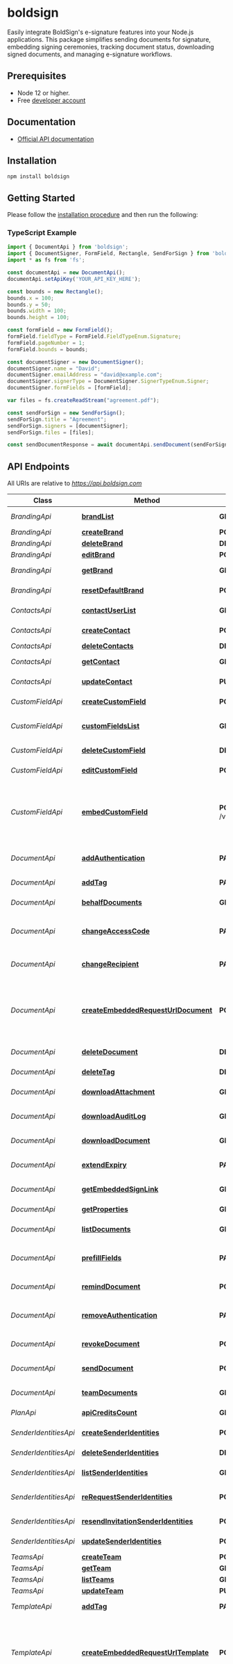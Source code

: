 # boldsign

Easily integrate BoldSign's e-signature features into your Node.js applications. This package simplifies sending documents for signature, embedding signing ceremonies, tracking document status, downloading signed documents, and managing e-signature workflows.

## Prerequisites

* Node 12 or higher.
* Free [developer account](https://boldsign.com/esignature-api/)

## Documentation

* [Official API documentation](https://developers.boldsign.com/)

## Installation

```
npm install boldsign
```

## Getting Started

Please follow the [installation procedure](#installation) and then run the following:


### TypeScript Example

```typescript
import { DocumentApi } from 'boldsign';
import { DocumentSigner, FormField, Rectangle, SendForSign } from 'boldsign';
import * as fs from 'fs';

const documentApi = new DocumentApi();
documentApi.setApiKey('YOUR_API_KEY_HERE');

const bounds = new Rectangle();
bounds.x = 100;
bounds.y = 50;
bounds.width = 100;
bounds.height = 100;

const formField = new FormField();
formField.fieldType = FormField.FieldTypeEnum.Signature;
formField.pageNumber = 1;
formField.bounds = bounds;

const documentSigner = new DocumentSigner();
documentSigner.name = "David";
documentSigner.emailAddress = "david@example.com";
documentSigner.signerType = DocumentSigner.SignerTypeEnum.Signer;
documentSigner.formFields = [formField];

var files = fs.createReadStream("agreement.pdf");

const sendForSign = new SendForSign();
sendForSign.title = "Agreement";
sendForSign.signers = [documentSigner];
sendForSign.files = [files];

const sendDocumentResponse = await documentApi.sendDocument(sendForSign);

```

## API Endpoints

All URIs are relative to *https://api.boldsign.com*

| Class      | Method        | HTTP request  | Description   |
| ---------- | ------------- | ------------- | ------------- |
| *BrandingApi* | [**brandList**](./docs/BrandingApi.md#brandlist) | **GET** /v1/brand/list | List all the brands. |
| *BrandingApi* | [**createBrand**](./docs/BrandingApi.md#createbrand) | **POST** /v1/brand/create | Create the brand. |
| *BrandingApi* | [**deleteBrand**](./docs/BrandingApi.md#deletebrand) | **DELETE** /v1/brand/delete | Delete the brand. |
| *BrandingApi* | [**editBrand**](./docs/BrandingApi.md#editbrand) | **POST** /v1/brand/edit | Edit the brand. |
| *BrandingApi* | [**getBrand**](./docs/BrandingApi.md#getbrand) | **GET** /v1/brand/get | Get the specific brand details. |
| *BrandingApi* | [**resetDefaultBrand**](./docs/BrandingApi.md#resetdefaultbrand) | **POST** /v1/brand/resetdefault | Reset default brand. |
| *ContactsApi* | [**contactUserList**](./docs/ContactsApi.md#contactuserlist) | **GET** /v1/contacts/list | List Contact document. |
| *ContactsApi* | [**createContact**](./docs/ContactsApi.md#createcontact) | **POST** /v1/contacts/create | Create the new Contact. |
| *ContactsApi* | [**deleteContacts**](./docs/ContactsApi.md#deletecontacts) | **DELETE** /v1/contacts/delete | Deletes a contact. |
| *ContactsApi* | [**getContact**](./docs/ContactsApi.md#getcontact) | **GET** /v1/contacts/get | Get summary of the contact. |
| *ContactsApi* | [**updateContact**](./docs/ContactsApi.md#updatecontact) | **PUT** /v1/contacts/update | Update the contact. |
| *CustomFieldApi* | [**createCustomField**](./docs/CustomFieldApi.md#createcustomfield) | **POST** /v1/customField/create | Create the custom field. |
| *CustomFieldApi* | [**customFieldsList**](./docs/CustomFieldApi.md#customfieldslist) | **GET** /v1/customField/list | List the custom fields respective to the brand id. |
| *CustomFieldApi* | [**deleteCustomField**](./docs/CustomFieldApi.md#deletecustomfield) | **DELETE** /v1/customField/delete | Delete the custom field. |
| *CustomFieldApi* | [**editCustomField**](./docs/CustomFieldApi.md#editcustomfield) | **POST** /v1/customField/edit | Edit the custom field. |
| *CustomFieldApi* | [**embedCustomField**](./docs/CustomFieldApi.md#embedcustomfield) | **POST** /v1/customField/createEmbeddedCustomFieldUrl | Generates a URL for creating or modifying custom fields within your application\&#39;s embedded Designer. |
| *DocumentApi* | [**addAuthentication**](./docs/DocumentApi.md#addauthentication) | **PATCH** /v1/document/addAuthentication | The add authentication to recipient. |
| *DocumentApi* | [**addTag**](./docs/DocumentApi.md#addtag) | **PATCH** /v1/document/addTags | Add the Tags in Documents. |
| *DocumentApi* | [**behalfDocuments**](./docs/DocumentApi.md#behalfdocuments) | **GET** /v1/document/behalfList | Gets the behalf documents. |
| *DocumentApi* | [**changeAccessCode**](./docs/DocumentApi.md#changeaccesscode) | **PATCH** /v1/document/changeAccessCode | Changes the access code for the given document signer. |
| *DocumentApi* | [**changeRecipient**](./docs/DocumentApi.md#changerecipient) | **PATCH** /v1/document/changeRecipient | Change recipient details of a document. |
| *DocumentApi* | [**createEmbeddedRequestUrlDocument**](./docs/DocumentApi.md#createembeddedrequesturldocument) | **POST** /v1/document/createEmbeddedRequestUrl | Generates a send URL which embeds document sending process into your application. |
| *DocumentApi* | [**deleteDocument**](./docs/DocumentApi.md#deletedocument) | **DELETE** /v1/document/delete | Delete the document. |
| *DocumentApi* | [**deleteTag**](./docs/DocumentApi.md#deletetag) | **DELETE** /v1/document/deleteTags | Delete the Tags in Documents. |
| *DocumentApi* | [**downloadAttachment**](./docs/DocumentApi.md#downloadattachment) | **GET** /v1/document/downloadAttachment | Download the Attachment. |
| *DocumentApi* | [**downloadAuditLog**](./docs/DocumentApi.md#downloadauditlog) | **GET** /v1/document/downloadAuditLog | Download the audit trail document. |
| *DocumentApi* | [**downloadDocument**](./docs/DocumentApi.md#downloaddocument) | **GET** /v1/document/download | Download the document. |
| *DocumentApi* | [**extendExpiry**](./docs/DocumentApi.md#extendexpiry) | **PATCH** /v1/document/extendExpiry | Extends the expiration date of the document. |
| *DocumentApi* | [**getEmbeddedSignLink**](./docs/DocumentApi.md#getembeddedsignlink) | **GET** /v1/document/getEmbeddedSignLink | Get sign link for Embedded Sign. |
| *DocumentApi* | [**getProperties**](./docs/DocumentApi.md#getproperties) | **GET** /v1/document/properties | Get summary of the document. |
| *DocumentApi* | [**listDocuments**](./docs/DocumentApi.md#listdocuments) | **GET** /v1/document/list | List user documents. |
| *DocumentApi* | [**prefillFields**](./docs/DocumentApi.md#prefillfields) | **PATCH** /v1/document/prefillFields | Updates the value (prefill) of the fields in the document. |
| *DocumentApi* | [**remindDocument**](./docs/DocumentApi.md#reminddocument) | **POST** /v1/document/remind | Send reminder to pending signers. |
| *DocumentApi* | [**removeAuthentication**](./docs/DocumentApi.md#removeauthentication) | **PATCH** /v1/document/RemoveAuthentication | Remove the access code for the given document signer. |
| *DocumentApi* | [**revokeDocument**](./docs/DocumentApi.md#revokedocument) | **POST** /v1/document/revoke | Revoke the document. |
| *DocumentApi* | [**sendDocument**](./docs/DocumentApi.md#senddocument) | **POST** /v1/document/send | Sends the document for sign. |
| *DocumentApi* | [**teamDocuments**](./docs/DocumentApi.md#teamdocuments) | **GET** /v1/document/teamlist | Get user Team documents. |
| *PlanApi* | [**apiCreditsCount**](./docs/PlanApi.md#apicreditscount) | **GET** /v1/plan/apiCreditsCount | Gets the Api credits details. |
| *SenderIdentitiesApi* | [**createSenderIdentities**](./docs/SenderIdentitiesApi.md#createsenderidentities) | **POST** /v1/senderIdentities/create | Creates sender identity. |
| *SenderIdentitiesApi* | [**deleteSenderIdentities**](./docs/SenderIdentitiesApi.md#deletesenderidentities) | **DELETE** /v1/senderIdentities/delete | Deletes sender identity. |
| *SenderIdentitiesApi* | [**listSenderIdentities**](./docs/SenderIdentitiesApi.md#listsenderidentities) | **GET** /v1/senderIdentities/list | Lists sender identity. |
| *SenderIdentitiesApi* | [**reRequestSenderIdentities**](./docs/SenderIdentitiesApi.md#rerequestsenderidentities) | **POST** /v1/senderIdentities/rerequest | Rerequests denied sender identity. |
| *SenderIdentitiesApi* | [**resendInvitationSenderIdentities**](./docs/SenderIdentitiesApi.md#resendinvitationsenderidentities) | **POST** /v1/senderIdentities/resendInvitation | Resends sender identity invitation. |
| *SenderIdentitiesApi* | [**updateSenderIdentities**](./docs/SenderIdentitiesApi.md#updatesenderidentities) | **POST** /v1/senderIdentities/update | Updates sender identity. |
| *TeamsApi* | [**createTeam**](./docs/TeamsApi.md#createteam) | **POST** /v1/teams/create | Create Team. |
| *TeamsApi* | [**getTeam**](./docs/TeamsApi.md#getteam) | **GET** /v1/teams/get | Get Team details. |
| *TeamsApi* | [**listTeams**](./docs/TeamsApi.md#listteams) | **GET** /v1/teams/list | List Teams. |
| *TeamsApi* | [**updateTeam**](./docs/TeamsApi.md#updateteam) | **PUT** /v1/teams/update | Update Team. |
| *TemplateApi* | [**addTag**](./docs/TemplateApi.md#addtag) | **PATCH** /v1/template/addTags | Add the Tags in Templates. |
| *TemplateApi* | [**createEmbeddedRequestUrlTemplate**](./docs/TemplateApi.md#createembeddedrequesturltemplate) | **POST** /v1/template/createEmbeddedRequestUrl | Generates a send URL using a template which embeds document sending process into your application. |
| *TemplateApi* | [**createEmbeddedTemplateUrl**](./docs/TemplateApi.md#createembeddedtemplateurl) | **POST** /v1/template/createEmbeddedTemplateUrl | Generates a create URL to embeds template create process into your application. |
| *TemplateApi* | [**createTemplate**](./docs/TemplateApi.md#createtemplate) | **POST** /v1/template/create | Creates a new template. |
| *TemplateApi* | [**deleteTag**](./docs/TemplateApi.md#deletetag) | **DELETE** /v1/template/deleteTags | Delete the Tags in Templates. |
| *TemplateApi* | [**deleteTemplate**](./docs/TemplateApi.md#deletetemplate) | **DELETE** /v1/template/delete | Deletes a template. |
| *TemplateApi* | [**download**](./docs/TemplateApi.md#download) | **GET** /v1/template/download | Download the template. |
| *TemplateApi* | [**editTemplate**](./docs/TemplateApi.md#edittemplate) | **PUT** /v1/template/edit | Edit and updates an existing template. |
| *TemplateApi* | [**getEmbeddedTemplateEditUrl**](./docs/TemplateApi.md#getembeddedtemplateediturl) | **POST** /v1/template/getEmbeddedTemplateEditUrl | Generates a edit URL to embeds template edit process into your application. |
| *TemplateApi* | [**getProperties**](./docs/TemplateApi.md#getproperties) | **GET** /v1/template/properties | Get summary of the template. |
| *TemplateApi* | [**listTemplates**](./docs/TemplateApi.md#listtemplates) | **GET** /v1/template/list | List all the templates. |
| *TemplateApi* | [**mergeAndSend**](./docs/TemplateApi.md#mergeandsend) | **POST** /v1/template/mergeAndSend | Send the document by merging multiple templates. |
| *TemplateApi* | [**sendUsingTemplate**](./docs/TemplateApi.md#sendusingtemplate) | **POST** /v1/template/send | Send a document for signature using a Template. |
| *UserApi* | [**cancelInvitation**](./docs/UserApi.md#cancelinvitation) | **POST** /v1/users/cancelInvitation | Cancel the users invitation. |
| *UserApi* | [**createUser**](./docs/UserApi.md#createuser) | **POST** /v1/users/create | Create the user. |
| *UserApi* | [**getUser**](./docs/UserApi.md#getuser) | **GET** /v1/users/get | Get summary of the user. |
| *UserApi* | [**listUsers**](./docs/UserApi.md#listusers) | **GET** /v1/users/list | List user documents. |
| *UserApi* | [**resendInvitation**](./docs/UserApi.md#resendinvitation) | **POST** /v1/users/resendInvitation | Resend the users invitation. |
| *UserApi* | [**updateUser**](./docs/UserApi.md#updateuser) | **PUT** /v1/users/update | Update new User role. |

## Models

- [AccessCodeDetail](./docs/AccessCodeDetail.md)
- [AccessCodeDetails](./docs/AccessCodeDetails.md)
- [AttachmentInfo](./docs/AttachmentInfo.md)
- [AuditTrail](./docs/AuditTrail.md)
- [Base64File](./docs/Base64File.md)
- [BehalfDocument](./docs/BehalfDocument.md)
- [BehalfDocumentRecords](./docs/BehalfDocumentRecords.md)
- [BehalfOf](./docs/BehalfOf.md)
- [BillingViewModel](./docs/BillingViewModel.md)
- [BrandCreated](./docs/BrandCreated.md)
- [BrandCustomFieldDetails](./docs/BrandCustomFieldDetails.md)
- [BrandingMessage](./docs/BrandingMessage.md)
- [BrandingRecords](./docs/BrandingRecords.md)
- [ChangeRecipient](./docs/ChangeRecipient.md)
- [ConditionalRule](./docs/ConditionalRule.md)
- [ContactCreated](./docs/ContactCreated.md)
- [ContactDetails](./docs/ContactDetails.md)
- [ContactPageDetails](./docs/ContactPageDetails.md)
- [ContactsDetails](./docs/ContactsDetails.md)
- [ContactsList](./docs/ContactsList.md)
- [CreateContactResponse](./docs/CreateContactResponse.md)
- [CreateSenderIdentityRequest](./docs/CreateSenderIdentityRequest.md)
- [CreateTeamRequest](./docs/CreateTeamRequest.md)
- [CreateTemplateRequest](./docs/CreateTemplateRequest.md)
- [CreateUser](./docs/CreateUser.md)
- [CustomDomainSettings](./docs/CustomDomainSettings.md)
- [CustomFieldCollection](./docs/CustomFieldCollection.md)
- [CustomFieldMessage](./docs/CustomFieldMessage.md)
- [CustomFormField](./docs/CustomFormField.md)
- [DeleteCustomFieldReply](./docs/DeleteCustomFieldReply.md)
- [Document](./docs/Document.md)
- [DocumentCC](./docs/DocumentCC.md)
- [DocumentCcDetails](./docs/DocumentCcDetails.md)
- [DocumentCreated](./docs/DocumentCreated.md)
- [DocumentExpirySettings](./docs/DocumentExpirySettings.md)
- [DocumentFiles](./docs/DocumentFiles.md)
- [DocumentFormFields](./docs/DocumentFormFields.md)
- [DocumentInfo](./docs/DocumentInfo.md)
- [DocumentProperties](./docs/DocumentProperties.md)
- [DocumentReassign](./docs/DocumentReassign.md)
- [DocumentRecords](./docs/DocumentRecords.md)
- [DocumentSenderDetail](./docs/DocumentSenderDetail.md)
- [DocumentSigner](./docs/DocumentSigner.md)
- [DocumentSignerDetails](./docs/DocumentSignerDetails.md)
- [DocumentTags](./docs/DocumentTags.md)
- [EditSenderIdentityRequest](./docs/EditSenderIdentityRequest.md)
- [EditTemplateRequest](./docs/EditTemplateRequest.md)
- [EditableDateFieldSettings](./docs/EditableDateFieldSettings.md)
- [EmbeddedCreateTemplateRequest](./docs/EmbeddedCreateTemplateRequest.md)
- [EmbeddedCustomFieldCreated](./docs/EmbeddedCustomFieldCreated.md)
- [EmbeddedDocumentRequest](./docs/EmbeddedDocumentRequest.md)
- [EmbeddedSendCreated](./docs/EmbeddedSendCreated.md)
- [EmbeddedSendTemplateFormRequest](./docs/EmbeddedSendTemplateFormRequest.md)
- [EmbeddedSigningLink](./docs/EmbeddedSigningLink.md)
- [EmbeddedTemplateCreated](./docs/EmbeddedTemplateCreated.md)
- [EmbeddedTemplateEditRequest](./docs/EmbeddedTemplateEditRequest.md)
- [EmbeddedTemplateEdited](./docs/EmbeddedTemplateEdited.md)
- [ErrorResult](./docs/ErrorResult.md)
- [ExistingFormField](./docs/ExistingFormField.md)
- [ExtendExpiry](./docs/ExtendExpiry.md)
- [FileInfo](./docs/FileInfo.md)
- [Font](./docs/Font.md)
- [FormField](./docs/FormField.md)
- [FormGroup](./docs/FormGroup.md)
- [FormulaFieldSettings](./docs/FormulaFieldSettings.md)
- [IdVerification](./docs/IdVerification.md)
- [IdentityVerificationSettings](./docs/IdentityVerificationSettings.md)
- [ImageInfo](./docs/ImageInfo.md)
- [MergeAndSendForSignForm](./docs/MergeAndSendForSignForm.md)
- [NotificationSettings](./docs/NotificationSettings.md)
- [PageDetails](./docs/PageDetails.md)
- [PhoneNumber](./docs/PhoneNumber.md)
- [PrefillField](./docs/PrefillField.md)
- [PrefillFieldRequest](./docs/PrefillFieldRequest.md)
- [ProblemDetails](./docs/ProblemDetails.md)
- [RecipientNotificationSettings](./docs/RecipientNotificationSettings.md)
- [Rectangle](./docs/Rectangle.md)
- [ReminderMessage](./docs/ReminderMessage.md)
- [ReminderSettings](./docs/ReminderSettings.md)
- [RemoveAuthentication](./docs/RemoveAuthentication.md)
- [RevokeDocument](./docs/RevokeDocument.md)
- [Role](./docs/Role.md)
- [Roles](./docs/Roles.md)
- [SendForSign](./docs/SendForSign.md)
- [SendForSignFromTemplateForm](./docs/SendForSignFromTemplateForm.md)
- [SenderIdentityList](./docs/SenderIdentityList.md)
- [SenderIdentityViewModel](./docs/SenderIdentityViewModel.md)
- [Size](./docs/Size.md)
- [TeamCreated](./docs/TeamCreated.md)
- [TeamDocumentRecords](./docs/TeamDocumentRecords.md)
- [TeamListResponse](./docs/TeamListResponse.md)
- [TeamPageDetails](./docs/TeamPageDetails.md)
- [TeamResponse](./docs/TeamResponse.md)
- [TeamUpdateRequest](./docs/TeamUpdateRequest.md)
- [TeamUsers](./docs/TeamUsers.md)
- [Teams](./docs/Teams.md)
- [Template](./docs/Template.md)
- [TemplateCC](./docs/TemplateCC.md)
- [TemplateCreated](./docs/TemplateCreated.md)
- [TemplateFormFields](./docs/TemplateFormFields.md)
- [TemplateProperties](./docs/TemplateProperties.md)
- [TemplateRecords](./docs/TemplateRecords.md)
- [TemplateRole](./docs/TemplateRole.md)
- [TemplateSenderDetail](./docs/TemplateSenderDetail.md)
- [TemplateSenderDetails](./docs/TemplateSenderDetails.md)
- [TemplateSharedTemplateDetail](./docs/TemplateSharedTemplateDetail.md)
- [TemplateSignerDetails](./docs/TemplateSignerDetails.md)
- [TemplateTag](./docs/TemplateTag.md)
- [TextTagDefinition](./docs/TextTagDefinition.md)
- [TextTagOffset](./docs/TextTagOffset.md)
- [UpdateUser](./docs/UpdateUser.md)
- [UserPageDetails](./docs/UserPageDetails.md)
- [UserProperties](./docs/UserProperties.md)
- [UserRecords](./docs/UserRecords.md)
- [UsersDetails](./docs/UsersDetails.md)
- [Validation](./docs/Validation.md)
- [ViewBrandDetails](./docs/ViewBrandDetails.md)
- [ViewCustomFieldDetails](./docs/ViewCustomFieldDetails.md)

## Authorization

### Bearer

- **Type**: API key
- **API key parameter name**: Authorization
- **Location**: HTTP header



### X-API-KEY

- **Type**: API key
- **API key parameter name**: X-API-KEY
- **Location**: HTTP header



## Author



## About this package

This package is automatically generated by the [OpenAPI Generator](https://openapi-generator.tech) project:

- API version: `1`
- Build package: `org.openapitools.codegen.languages.TypeScriptNodeClientCodegen`